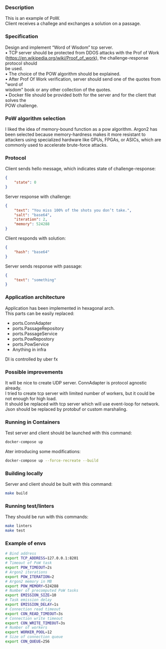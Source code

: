 ### Description
This is an example of PoW.  
Client receives a challege and exchanges a solution on a passage.

### Specification
Design and implement “Word of Wisdom” tcp server.  
• TCP server should be protected from DDOS attacks with the Prof of Work  
(https://en.wikipedia.org/wiki/Proof_of_work), the challenge-response protocol should  
be used.  
• The choice of the POW algorithm should be explained.  
• After Prof Of Work verification, server should send one of the quotes from "word of  
wisdom" book or any other collection of the quotes.  
• Docker file should be provided both for the server and for the client that solves the  
POW challenge.  

### PoW algorithm selection
I liked the idea of memory-bound function as a pow algorithm. Argon2 has been selected because memory-hardness makes it more resistant to attackers using specialized hardware like GPUs, FPGAs, or ASICs, which are commonly used to accelerate brute-force attacks.

### Protocol
Client sends hello message, which indicates state of challenge-response:  
```json
{
    "state": 0
}
```
Server response with challenge:  
```json
{
    "text": "You miss 100% of the shots you don’t take.",
    "salt": "base64",
    "iteration": 2,
    "memory": 524288
}
```
Client responds with solution:  
```json
{
    "hash": "base64"
}
```
Server sends response with passage:  
```json
{
    "text": "something"
}
```

### Application architecture
Application has been implemented in hexagonal arch.  
This parts can be easily replaced:  
- ports.ConnAdapter
- ports.PassageRepository
- ports.PassageService
- ports.PowRepostory
- ports.PowService
- Anything in infra  

DI is controlled by uber fx

### Possible improvements
It will be nice to create UDP server. ConnAdapter is protocol agnostic already.  
I tried to create tcp server with limited number of workers, but it could be not enough for high load.  
It should be replaced with tcp server which will use event-loop for network.
Json should be replaced by protobuf or custom marshaling.

### Running in Containers
Test server and client should be launched with this command:  
```bash
docker-compose up
```
Ater introducing some modifications:  
```bash
docker-compose up --force-recreate --build
```

### Building locally
Server and client should be built with this command:  
```bash
make build
```

### Running test/linters
They should be run with this commands:  
```bash
make linters
make test
```

### Example of envs
```bash
# Bind address
export TCP_ADDRESS=127.0.0.1:8201
# Timeout of PoW task
export POW_TIMEOUT=2s
# Argon2 iterations
export POW_ITERATION=2
# Argon2 memory in MB
export POW_MEMORY=524288
# Number of precomputed PoW tasks
export EMISSION_SIZE=10
# Task emission delay
export EMISSION_DELAY=1s
# Connection read timeout
export CON_READ_TIMEOUT=3s
# Connection write timeout
export CON_WRITE_TIMEOUT=3s
# Number of workers
export WORKER_POOL=12
# Size of connection queue
export CON_QUEUE=256
```
